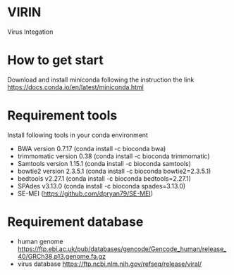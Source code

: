 # VIRIN
Virus Integation
# How to get start
Download and install miniconda following the instruction the link
https://docs.conda.io/en/latest/miniconda.html

# Requirement tools
Install following tools in your conda environment
- BWA version 0.7.17 (conda install -c bioconda bwa)
- trimmomatic version 0.38 (conda install -c bioconda trimmomatic)
- Samtools version 1.15.1 (conda install -c bioconda samtools) 
- bowtie2 version 2.3.5.1 (conda install -c bioconda bowtie2=2.3.5.1)
- bedtools v2.27.1 (conda install -c bioconda bedtools=2.27.1)
- SPAdes v3.13.0 (conda install -c bioconda spades=3.13.0)
- SE-MEI (https://github.com/dpryan79/SE-MEI)

# Requirement database
- human genome
https://ftp.ebi.ac.uk/pub/databases/gencode/Gencode_human/release_40/GRCh38.p13.genome.fa.gz
- virus database
https://ftp.ncbi.nlm.nih.gov/refseq/release/viral/

